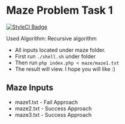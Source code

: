 # Maze Problem Task 1

[![StyleCI Badge](https://styleci.io/repos/75506910/shield?style=flat-square&branch=master)](https://styleci.io/repos/94521668/)

Used Algorithm: Recursive algorithm

* All inputs located under maze folder.
* First run ```./shell.sh``` under folder
* Then run ```php index.php < maze/maze1.txt```
* The result will view. I hope you will like :)


## Maze Inputs

* maze1.txt - Fail Approach
* maze2.txt - Success Approach
* maze3.txt - Success Approach
